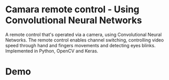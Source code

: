 # Camara remote control - Using Convolutional Neural Networks

A remote control that's operated via a camera, using Convolutional Neural Networks.
The remote control enables channel switching, controlling video speed through hand and fingers movements and detecting eyes blinks.
Implemented in Python, OpenCV and Keras.


# Demo

